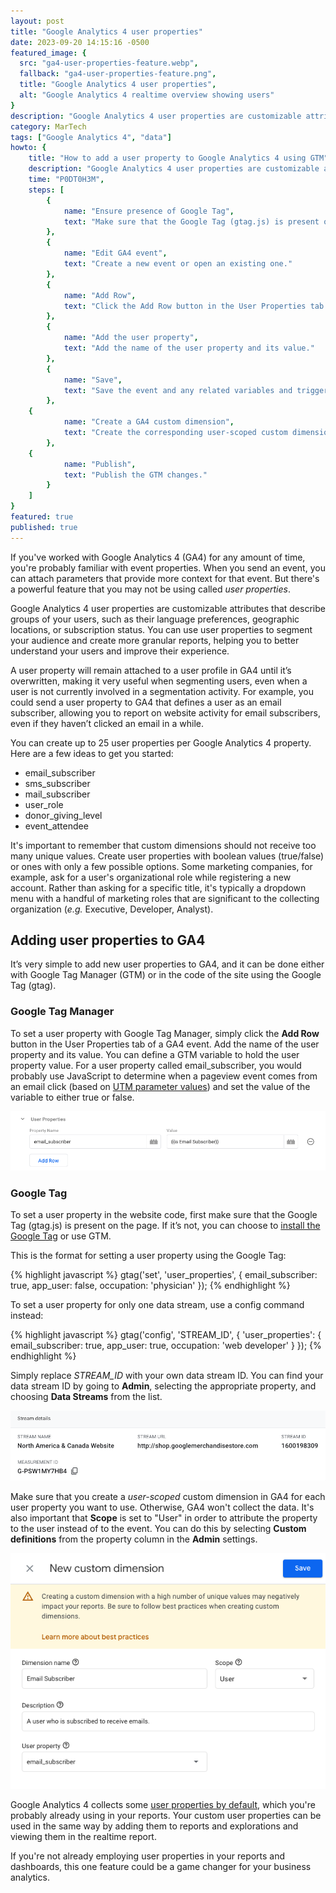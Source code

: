 ```yaml
---
layout: post
title: "Google Analytics 4 user properties"
date: 2023-09-20 14:15:16 -0500
featured_image: {
  src: "ga4-user-properties-feature.webp",
  fallback: "ga4-user-properties-feature.png",
  title: "Google Analytics 4 user properties",
  alt: "Google Analytics 4 realtime overview showing users"
}
description: "Google Analytics 4 user properties are customizable attributes that describe groups of your users, such as their language preferences, geographic locations, or subscription status."
category: MarTech
tags: ["Google Analytics 4", "data"]
howto: {
	title: "How to add a user property to Google Analytics 4 using GTM",
	description: "Google Analytics 4 user properties are customizable attributes that describe groups of your users.",
	time: "P0DT0H3M",
	steps: [
		{
			name: "Ensure presence of Google Tag",
			text: "Make sure that the Google Tag (gtag.js) is present on the page."
		},
		{
			name: "Edit GA4 event",
			text: "Create a new event or open an existing one."
		},
		{
			name: "Add Row",
			text: "Click the Add Row button in the User Properties tab of the GA4 event."
		},
		{
			name: "Add the user property",
			text: "Add the name of the user property and its value."
		},
		{
			name: "Save",
			text: "Save the event and any related variables and triggers."
		},
    {
			name: "Create a GA4 custom dimension",
			text: "Create the corresponding user-scoped custom dimension in Google Analytics 4."
		},
    {
			name: "Publish",
			text: "Publish the GTM changes."
		}
	]
}
featured: true
published: true
---
```


If you've worked with Google Analytics 4 (GA4) for any amount of time, you're probably familiar with event properties. When you send an event, you can attach parameters that provide more context for that event. But there's a powerful feature that you may not be using called _user properties_.

Google Analytics 4 user properties are customizable attributes that describe groups of your users, such as their language preferences, geographic locations, or subscription status. You can use user properties to segment your audience and create more granular reports, helping you to better understand your users and improve their experience.

A user property will remain attached to a user profile in GA4 until it’s overwritten, making it very useful when segmenting users, even when a user is not currently involved in a segmentation activity. For example, you could send a user property to GA4 that defines a user as an email subscriber, allowing you to report on website activity for email subscribers, even if they haven’t clicked an email in a while.

You can create up to 25 user properties per Google Analytics 4 property. Here are a few ideas to get you started:

- email_subscriber
- sms_subscriber
- mail_subscriber
- user_role
- donor_giving_level
- event_attendee

It's important to remember that custom dimensions should not receive too many unique values. Create user properties with boolean values (true/false) or ones with only a few possible options. Some marketing companies, for example, ask for a user's organizational role while registering a new account. Rather than asking for a specific title, it's typically a dropdown menu with a handful of marketing roles that are significant to the collecting organization (_e.g._ Executive, Developer, Analyst).

## Adding user properties to GA4

It’s very simple to add new user properties to GA4, and it can be done either with Google Tag Manager (GTM) or in the code of the site using the Google Tag (gtag).

### Google Tag Manager

To set a user property with Google Tag Manager, simply click the **Add Row** button in the User Properties tab of a GA4 event. Add the name of the user property and its value. You can define a GTM variable to hold the user property value. For a user property called email_subscriber, you would probably use JavaScript to determine when a pageview event comes from an email click (based on [UTM parameter values](/martech/2023/utm-parameters)) and set the value of the variable to either true or false.

<picture class="block md:mx-12 xl:mx-0">
	<source type="image/webp" srcset="/assets/img/martech/google-tag-manager-user-property.webp" >
	<img src="/assets/img/martech/google-tag-manager-user-property.png" class="shadow" alt="Google Analytics 4 user property setup in Google Tag Manager" />
</picture>

### Google Tag

To set a user property in the website code, first make sure that the Google Tag (gtag.js) is present on the page. If it’s not, you can choose to [install the Google Tag](https://developers.google.com/tag-platform/gtagjs/install) or use GTM.

This is the format for setting a user property using the Google Tag:

{% highlight javascript %}
gtag('set', 'user_properties', {
  email_subscriber: true,
  app_user: false,
  occupation: 'physician'
});
{% endhighlight %}

To set a user property for only one data stream, use a config command instead:

{% highlight javascript %}
gtag('config', 'STREAM_ID', {
  'user_properties': {
    email_subscriber: true,
    app_user: true,
    occupation: 'web developer'
  }
});
{% endhighlight %}

Simply replace *STREAM_ID* with your own data stream ID. You can find your data stream ID by going to **Admin**, selecting the appropriate property, and choosing **Data Streams** from the list.

<picture class="block md:mx-12 xl:mx-0">
	<source type="image/webp" srcset="/assets/img/martech/google-analytics-4-stream-id.webp" >
	<img src="/assets/img/martech/google-analytics-4-stream-id.png" class="shadow" alt="Google Analytics 4 data stream ID and measurement ID" />
</picture>

Make sure that you create a _user-scoped_ custom dimension in GA4 for each user property you want to use. Otherwise, GA4 won't collect the data. It's also important that **Scope** is set to "User" in order to attribute the property to the user instead of to the event. You can do this by selecting **Custom definitions** from the property column in the **Admin** settings.

<picture class="block md:mx-12 xl:mx-0">
	<source type="image/webp" srcset="/assets/img/martech/google-analytics-4-user-scoped-dimension.webp" >
	<img src="/assets/img/martech/google-analytics-4-user-scoped-dimension.png" class="shadow" alt="Google Analytics 4 user-scoped custom dimension" />
</picture>

Google Analytics 4 collects some [user properties by default](https://support.google.com/analytics/answer/9268042), which you're probably already using in your reports. Your custom user properties can be used in the same way by adding them to reports and explorations and viewing them in the realtime report.

If you're not already employing user properties in your reports and dashboards, this one feature could be a game changer for your business analytics.